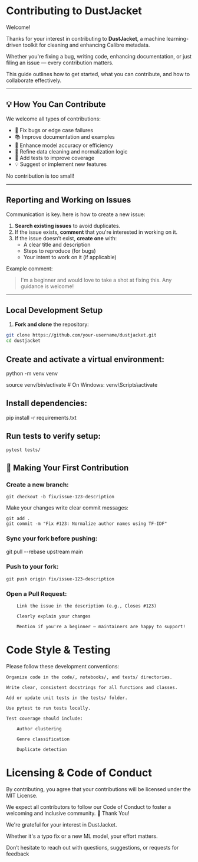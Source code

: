 # Contributing to DustJacket

Welcome! 

Thanks for your interest in contributing to **DustJacket**, 
a machine learning-driven toolkit for cleaning and enhancing Calibre metadata. 

Whether you're fixing a bug, writing code, enhancing documentation, or just filing an issue — every contribution matters.

This guide outlines how to get started, what you can contribute, and how to collaborate effectively.

---

## 💡 How You Can Contribute

We welcome all types of contributions:

- 🐞 Fix bugs or edge case failures
- 📚 Improve documentation and examples
- 🚀 Enhance model accuracy or efficiency
- 🧼 Refine data cleaning and normalization logic
- 🧪 Add tests to improve coverage
- 💡 Suggest or implement new features

No contribution is too small!

---

## Reporting and Working on Issues

Communication is key. here is how to create a new issue:

1. **Search existing issues** to avoid duplicates.
2. If the issue exists, **comment** that you're interested in working on it.
3. If the issue doesn’t exist, **create one** with:
   - A clear title and description
   - Steps to reproduce (for bugs)
   - Your intent to work on it (if applicable)

Example comment:

> I'm a beginner and would love to take a shot at fixing this. Any guidance is welcome!

---

## Local Development Setup

1. **Fork and clone** the repository:

```bash
git clone https://github.com/your-username/dustjacket.git
cd dustjacket
```

## Create and activate a virtual environment:

python -m venv venv

source venv/bin/activate        # On Windows: venv\Scripts\activate

## Install dependencies:

pip install -r requirements.txt

## Run tests to verify setup:

    pytest tests/

## 🌱 Making Your First Contribution

### Create a new branch:

```git checkout -b fix/issue-123-description```

Make your changes 
write clear commit messages:

```
git add .
git commit -m "Fix #123: Normalize author names using TF-IDF"
```

### Sync your fork before pushing:

git pull --rebase upstream main

### Push to your fork:

    git push origin fix/issue-123-description

### Open a Pull Request:

        Link the issue in the description (e.g., Closes #123)

        Clearly explain your changes

        Mention if you're a beginner — maintainers are happy to support!

# Code Style & Testing

Please follow these development conventions:

    Organize code in the code/, notebooks/, and tests/ directories.

    Write clear, consistent docstrings for all functions and classes.

    Add or update unit tests in the tests/ folder.

    Use pytest to run tests locally.

    Test coverage should include:

        Author clustering

        Genre classification

        Duplicate detection

# Licensing & Code of Conduct

By contributing, you agree that your contributions will be licensed under the MIT License.

We expect all contributors to follow our Code of Conduct to foster a welcoming and inclusive community.
🙌 Thank You!

We're grateful for your interest in DustJacket. 

Whether it's a typo fix or a new ML model, your effort matters. 

Don’t hesitate to reach out with questions, suggestions, or requests for feedback
